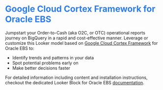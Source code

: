 <h1><span style="color:#2d7eea">Google Cloud Cortex Framework for Oracle EBS</span></h1>

Jumpstart your Order-to-Cash (aka O2C, or OTC) operational reports journey on BigQuery in a rapid and cost-effective manner. Leverage or customize this Looker model based on [Google Cloud Cortex Framework](https://cloud.google.com/solutions/cortex#google-cloud-cortex-framework) for Oracle EBS to:
* Identify trends and patterns in your data
* Spot potential problems early on
* Make better decisions faster

For detailed information including content and installation instructions, checkout the dedicated Looker Block for Oracle EBS [documentation](https://cloud.google.com/cortex/docs/looker-block-oracle-ebs).

